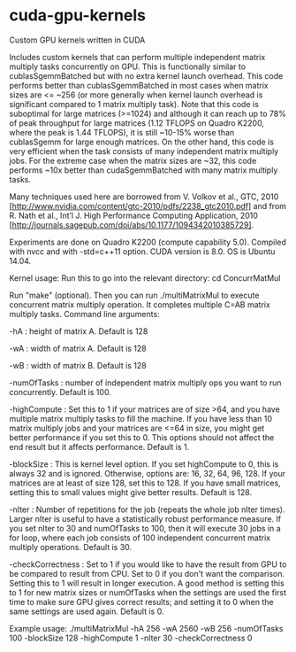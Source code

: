 # cuda-gpu-kernels
Custom GPU kernels written in CUDA

Includes custom kernels that can perform multiple independent matrix multiply tasks concurrently on GPU. This is functionally similar to cublasSgemmBatched but with no extra kernel launch overhead. This code performs better than cublasSgemmBatched in most cases when matrix sizes are <= ~256 (or more generally when kernel launch overhead is significant compared to 1 matrix multiply task). Note that this code is suboptimal for large matrices (>=1024) and although it can reach up to 78% of peak throughput for large matrices (1.12 TFLOPS on Quadro K2200, where the peak is 1.44 TFLOPS), it is still ~10-15% worse than cublasSgemm for large enough matrices. On the other hand, this code is very efficient when the task consists of many independent matrix multiply jobs. For the extreme case when the matrix sizes are ~32, this code performs ~10x better than cudaSgemmBatched with many matrix multiply tasks.

Many techniques used here are borrowed from V. Volkov et al., GTC, 2010 [http://www.nvidia.com/content/gtc-2010/pdfs/2238_gtc2010.pdf] and from R.  Nath et al., Int’l J. High Performance Computing Application, 2010 [http://journals.sagepub.com/doi/abs/10.1177/1094342010385729].

Experiments are done on Quadro K2200 (compute capability 5.0). Compiled with nvcc and with -std=c++11 option. CUDA version is 8.0.
OS is Ubuntu 14.04. 

Kernel usage:
Run this to go into the relevant directory:
cd ConcurrMatMul 

Run "make" (optional).
Then you can run ./multiMatrixMul to execute concurrent matrix multiply operation. It completes multiple C=AB matrix multiply tasks.
Command line arguments:

-hA : height of matrix A. Default is 128

-wA : width of matrix A. Default is 128

-wB : width of matrix B. Default is 128

-numOfTasks : number of independent matrix multiply ops you want to run concurrently. Default is 100.

-highCompute : Set this to 1 if your matrices are of size >64, and you have multiple matrix multiply tasks to fill the machine.
If you have less than 10 matrix multiply jobs and your matrices are <=64 in size, you might get better performance if you set this to 0. This options should not affect the end result but it affects performance. Default is 1. 

-blockSize : This is kernel level option. If you set highCompute to 0, this is always 32 and is ignored. Otherwise, options are: 
16, 32, 64, 96, 128. If your matrices are at least of size 128, set this to 128. If you have small matrices, setting this to small values might give better results. Default is 128.

-nIter : Number of repetitions for the job (repeats the whole job nIter times). Larger nIter is useful to have a statistically robust performance measure. If you set nIter to 30 and numOfTasks to 100, then it will execute 30 jobs in a for loop, where each
job consists of 100 independent concurrent matrix multiply operations. Default is 30. 

-checkCorrectness : Set to 1 if you would like to have the result from GPU to be compared to result from CPU. Set to 0 if you don't want the comparison. Setting this to 1 will result in longer execution. A good method is setting this to 1 for new matrix
sizes or numOfTasks when the settings are used the first time to make sure GPU gives correct results; and setting it to 0 when the same settings are used again. Default is 0.

Example usage:
 ./multiMatrixMul -hA 256 -wA 2560 -wB 256 -numOfTasks 100 -blockSize 128 -highCompute 1 -nIter 30 -checkCorrectness 0


